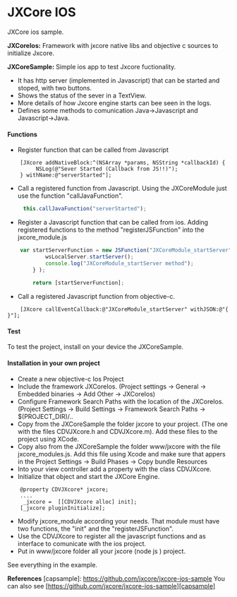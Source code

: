 # JXCore IOS

JXCore ios sample.

**JXCoreIos:** Framework with jxcore native libs and objective c sources to initialize Jxcore. 

**JXCoreSample:** Simple ios app to test Jxcore fuctionality. 
- It has http server (implemented in Javascript) that can be started and stoped, with two buttons. 
- Shows the status of the sever in a TextView.
- More details of how Jxcore engine starts can bee seen in the logs.
- Defines some methods to comunication Java->Javascript and Javascript->Java.

#### Functions
- Register function that can be called from Javascript
```objc
    [JXcore addNativeBlock:^(NSArray *params, NSString *callbackId) {
         NSLog(@"Sever Started (Callback from JS!!)");
    } withName:@"serverStarted"];
```
- Call a registered function from Javascript. Using the JXCoreModule just use the function "callJavaFunction".
```javascript
     this.callJavaFunction("serverStarted");
```
- Register a Javascript function that can be called from ios. Adding registered functions to the method "registerJSFunction" into the jxcore_module.js
```javascript
    var startServerFunction = new JSFunction("JXCoreModule_startServer", function() {
            wsLocalServer.startServer();
            console.log("JXCoreModule_startServer method");
        } );
        
        return [startServerFunction];
```
- Call a registered Javascript function from objective-c.
```objc
    [JXcore callEventCallback:@"JXCoreModule_startServer" withJSON:@"{ }"];
```

#### Test
To test the project, install on your device the JXCoreSample. 

#### Installation in your own project
- Create a new objective-c Ios Project
- Include the framework JXCoreIos. (Project settings -> General -> Embedded binaries -> Add Other -> JXCoreIos)
- Configure Framework Search Paths with the location of the JXCoreIos. (Project Settings -> Build Settings -> Framework Search Paths -> $(PROJECT_DIR)/.. 
- Copy from the JXCoreSample the folder jxcore to your project. (The one with the files CDVJXcore.h and CDVJXcore.m). Add these files to the project using XCode.
- Copy also  from the JXCoreSample the folder www/jxcore with the file jxcore_modules.js. Add this file using Xcode and make sure that appers in the Project Settings -> Build Phases -> Copy bundle Resources
- Into your view controller add a property with the class CDVJXcore.
- Initialize that object and start the JXCore Engine.
```objc
    @property CDVJXcore* jxcore;
    ....
     _jxcore =  [[CDVJXcore alloc] init];
    [_jxcore pluginInitialize];
```
- Modify jxcore_module according your needs. That module must have two functions, the "init" and the "registerJSFunction".
- Use the CDVJXcore to register all the javascript functions and as interface to comunicate with the ios project.
- Put in www/jxcore folder all your jxcore (node js ) project.

See everything in the example.

**References**
[capsample]: https://github.com/jxcore/jxcore-ios-sample
 You can also see [https://github.com/jxcore/jxcore-ios-sample][capsample]


